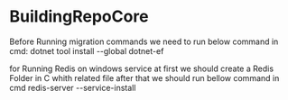 # BuildingRepoCore
Before Running migration commands we need to run below command in cmd:
dotnet tool install --global dotnet-ef


for Running Redis on windows service
at first we should create a Redis Folder in C whith related file
after that we should run bellow command in cmd
redis-server --service-install
